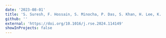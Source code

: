 ```yaml
---
date: '2023-08-01'
title: 'S. Suresh, F. Hossain, S. Minocha, P. Das, S. Khan, H. Lee, K. Andreadis and Perry Oddo (2023). Satellite-based Tracking of Reservoir Operations for Flood Management during the 2018 Extreme Weather Event in Kerala, India, <i>Remote Sensing of Environment, vol. 307</i>'
github: ''
external: 'https://doi.org/10.1016/j.rse.2024.114149'
showInProjects: false
---
```

